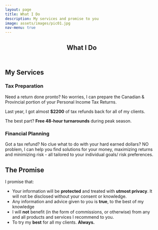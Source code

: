 ```yaml
---
layout: page
title: What I Do
description: My services and promise to you
image: assets/images/pic01.jpg
nav-menu: true
---
```


<!-- Main -->
<div id="main" class="alt">

<!-- One -->
<section id="one">
	<div class="inner">
		<header class="major">
			<h1>What I Do</h1>
		</header>

<!-- Content -->
<h2 id="services">My Services</h2>
<div class="row">
	<div class="6u 12u$(small)">
		<h3>Tax Preparation</h3>
		<p>Need a return done pronto? No worries, I can prepare the Canadian & Provincial portion of your Personal Income Tax Returns.</p>
		<p>Last year, I got almost <b>$2200</b> of tax refunds back for all of my clients.</p>
		<p>The best part? <b>Free 48-hour turnarounds</b> during peak season.  </p>
	</div>
	<div class="6u$ 12u$(small)">
		<h3>Financial Planning</h3>
		<p>Got a tax refund? No clue what to do with your hard earned dollars? NO problem, I can help you find solutions for your money, maximizing returns and minimizing risk - all tailored to your individual goals/ risk preferences.</p>
	</div>
</div>

<h2 id="promise">The Promise</h2>
<p>I promise that:</p>
<ul>
    <li>Your information will be <b>protected</b> and treated with <b>utmost privacy</b>. It will not be disclosed without your consent or knowledge.</li>
    <li>Any information and advice given to you is <b>true</b>, to the best of my knowledge</li>
    <li>I will <b>not</b> benefit (in the form of commissions, or otherwise) from any and all products and services I recommend to you.</li>
    <li>To try my <b>best</b> for all my clients. <b>Always.</b></li>
</ul>
